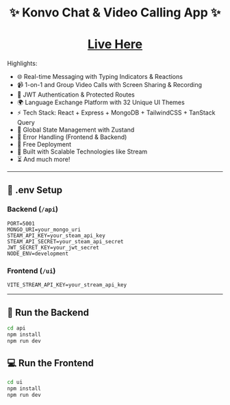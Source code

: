 <h1 align="center">✨ Konvo Chat & Video Calling App ✨</h1>

<h1 align="center"><a href="https://konvo-video-calling-app.onrender.com" alt="link">Live Here</a></h1>
Highlights:

- 🌐 Real-time Messaging with Typing Indicators & Reactions
- 📹 1-on-1 and Group Video Calls with Screen Sharing & Recording
- 🔐 JWT Authentication & Protected Routes
- 🌍 Language Exchange Platform with 32 Unique UI Themes
- ⚡ Tech Stack: React + Express + MongoDB + TailwindCSS + TanStack Query
- 🧠 Global State Management with Zustand
- 🚨 Error Handling (Frontend & Backend)
- 🚀 Free Deployment
- 🎯 Built with Scalable Technologies like Stream
- ⏳ And much more!

---

## 🧪 .env Setup

### Backend (`/api`)

```
PORT=5001
MONGO_URI=your_mongo_uri
STEAM_API_KEY=your_steam_api_key
STEAM_API_SECRET=your_steam_api_secret
JWT_SECRET_KEY=your_jwt_secret
NODE_ENV=development
```

### Frontend (`/ui`)

```
VITE_STREAM_API_KEY=your_stream_api_key
```

---

## 🔧 Run the Backend

```bash
cd api
npm install
npm run dev
```

## 💻 Run the Frontend

```bash
cd ui
npm install
npm run dev
```
